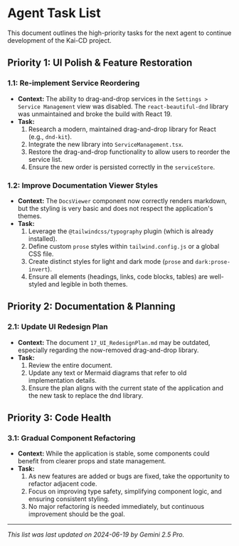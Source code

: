 # Agent Task List

This document outlines the high-priority tasks for the next agent to continue development of the Kai-CD project.

## Priority 1: UI Polish & Feature Restoration

### 1.1: Re-implement Service Reordering
-   **Context:** The ability to drag-and-drop services in the `Settings > Service Management` view was disabled. The `react-beautiful-dnd` library was unmaintained and broke the build with React 19.
-   **Task:**
    1.  Research a modern, maintained drag-and-drop library for React (e.g., `dnd-kit`).
    2.  Integrate the new library into `ServiceManagement.tsx`.
    3.  Restore the drag-and-drop functionality to allow users to reorder the service list.
    4.  Ensure the new order is persisted correctly in the `serviceStore`.

### 1.2: Improve Documentation Viewer Styles
-   **Context:** The `DocsViewer` component now correctly renders markdown, but the styling is very basic and does not respect the application's themes.
-   **Task:**
    1.  Leverage the `@tailwindcss/typography` plugin (which is already installed).
    2.  Define custom `prose` styles within `tailwind.config.js` or a global CSS file.
    3.  Create distinct styles for light and dark mode (`prose` and `dark:prose-invert`).
    4.  Ensure all elements (headings, links, code blocks, tables) are well-styled and legible in both themes.

## Priority 2: Documentation & Planning

### 2.1: Update UI Redesign Plan
-   **Context:** The document `17_UI_RedesignPlan.md` may be outdated, especially regarding the now-removed drag-and-drop library.
-   **Task:**
    1.  Review the entire document.
    2.  Update any text or Mermaid diagrams that refer to old implementation details.
    3.  Ensure the plan aligns with the current state of the application and the new task to replace the dnd library.

## Priority 3: Code Health

### 3.1: Gradual Component Refactoring
-   **Context:** While the application is stable, some components could benefit from clearer props and state management.
-   **Task:**
    1.  As new features are added or bugs are fixed, take the opportunity to refactor adjacent code.
    2.  Focus on improving type safety, simplifying component logic, and ensuring consistent styling.
    3.  No major refactoring is needed immediately, but continuous improvement should be the goal.

---
*This list was last updated on 2024-06-19 by Gemini 2.5 Pro.* 
